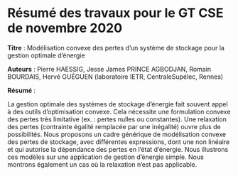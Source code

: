 # Résumé des travaux pour le GT CSE de novembre 2020

**Titre** : Modélisation convexe des pertes d’un système de stockage pour la gestion optimale d’énergie

**Auteurs** : Pierre HAESSIG, Jesse James PRINCE AGBODJAN, Romain BOURDAIS, Hervé GUÉGUEN (laboratoire IETR, CentraleSupélec, Rennes)

**Résumé** :

La gestion optimale des systèmes de stockage d’énergie fait souvent appel à des outils d’optimisation convexe. Cela nécessite une formulation convexe des pertes très limitative (ex. : pertes nulles ou constantes). Une relaxation des pertes (contrainte égalité remplacée par une inégalité) ouvre plus de possibilités. Nous proposons un cadre générique de modélisation convexe des pertes de stockage, avec différentes expressions, dont une non linéaire et qui autorise la dépendance des pertes en l’état d’énergie. Nous illustrons ces modèles sur une application de gestion d’énergie simple. Nous montrons également un cas où la relaxation n’est pas applicable.
